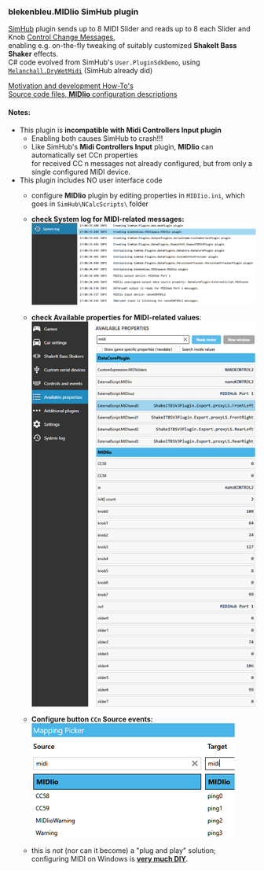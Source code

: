### blekenbleu.MIDIio SimHub plugin
 [SimHub](https://github.com/SHWotever/SimHub) plugin sends up to 8 MIDI Slider and reads up to 8 each Slider and Knob
 [Control Change Messages](https://www.midi.org/specifications-old/item/table-3-control-change-messages-data-bytes-2),   
 enabling e.g. on-the-fly tweaking of suitably customized **ShakeIt Bass Shaker** effects.  
 C# code evolved from SimHub's `User.PluginSdkDemo`, using [`Melanchall.DryWetMidi`](https://github.com/melanchall/drywetmidi) (SimHub already did)  

[Motivation and development How-To's](https://blekenbleu.github.io/MIDI/plugin/)  
[Source code files, **MIDIio** configuration descriptions](docs/source.md)  

#### Notes:
- This plugin is **incompatible with Midi Controllers Input plugin**  
    - Enabling both causes SimHub to crash!!!   
    - Like SimHub's **Midi Controllers Input** plugin, **MIDIio** can automatically set CCn properties  
      for received CC n messages not already configured, but from only a single configured MIDI device.
- This plugin includes NO user interface code
    - configure **MIDIio** plugin by editing properties in `MIDIio.ini`, which goes in `SimHub\NCalcScripts\` folder 
    - **check System log for MIDI-related messages:**  
      ![log messages](log.png)  

    - **check Available properties for MIDI-related values**:
      ![Properties values](properties.png)

    - **Configure button `CCn` Source events:**  
      ![button event names and actions](events.png)  
    - this is *not* (nor can it become) a "plug and play" solution;  
      configuring MIDI on Windows is [**very much DIY**](https://www.racedepartment.com/threads/simhub-plugin-s-for-output-to-midi-and-vjoy.210079/).
